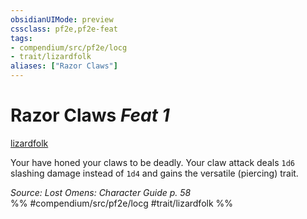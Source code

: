 ```yaml
---
obsidianUIMode: preview
cssclass: pf2e,pf2e-feat
tags:
- compendium/src/pf2e/locg
- trait/lizardfolk
aliases: ["Razor Claws"]
---
```

# Razor Claws  *Feat 1*  
[lizardfolk](lizardfolk-b1.md "Lizardfolk Ancestry & Heritage Trait")  


Your have honed your claws to be deadly. Your claw attack deals `1d6` slashing damage instead of `1d4` and gains the versatile (piercing) trait.

*Source: Lost Omens: Character Guide p. 58*  
%% #compendium/src/pf2e/locg #trait/lizardfolk %%